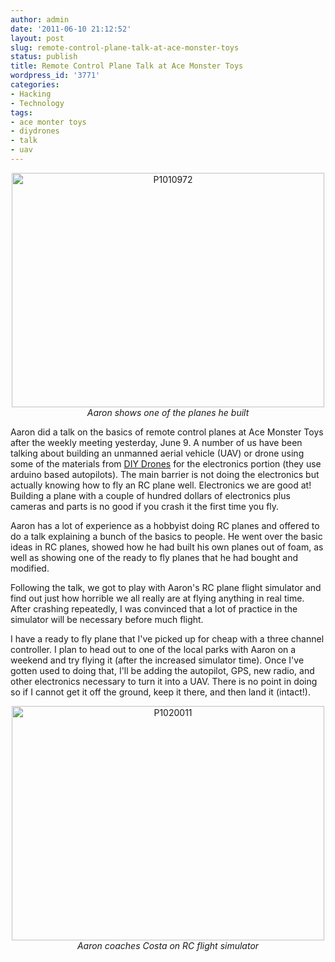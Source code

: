 ```yaml
---
author: admin
date: '2011-06-10 21:12:52'
layout: post
slug: remote-control-plane-talk-at-ace-monster-toys
status: publish
title: Remote Control Plane Talk at Ace Monster Toys
wordpress_id: '3771'
categories:
- Hacking
- Technology
tags:
- ace monter toys
- diydrones
- talk
- uav
---
```

<p style="text-align: center;"><a title="P1010972 by albill, on Flickr" href="http://www.flickr.com/photos/albill/5817380580/"><img src="https://farm4.static.flickr.com/3565/5817380580_3dd1c526a7.jpg" alt="P1010972" height="375" width="500"></a><br><em>Aaron shows one of the planes he built</em></p> 

Aaron did a talk on the basics of remote control planes at Ace Monster Toys after the weekly meeting yesterday, June 9. A number of us have been talking about building an unmanned aerial vehicle (UAV) or drone using some of the materials from <a href="http://diydrones.com/">DIY Drones</a> for the electronics portion (they use arduino based autopilots). The main barrier is not doing the electronics but actually knowing how to fly an RC plane well. Electronics we are good at! Building a plane with a couple of hundred dollars of electronics plus cameras and parts is no good if you crash it the first time you fly.

Aaron has a lot of experience as a hobbyist doing RC planes and offered to do a talk explaining a bunch of the basics to people. He went over the basic ideas in RC planes, showed how he had built his own planes out of foam, as well as showing one of the ready to fly planes that he had bought and modified.</p><p>Following the talk, we got to play with Aaron's RC plane flight simulator and find out just how horrible we all really are at flying anything in real time. After crashing repeatedly, I was convinced that a lot of practice in the simulator will be necessary before much flight.

I have a ready to fly plane that I've picked up for cheap with a three channel controller. I plan to head out to one of the local parks with Aaron on a weekend and try flying it (after the increased simulator time). Once I've gotten used to doing that, I'll be adding the autopilot, GPS, new radio, and other electronics necessary to turn it into a UAV. There is no point in doing so if I cannot get it off the ground, keep it there, and then land it (intact!).

<p style="text-align: center;"><a title="P1020011 by albill, on Flickr" href="http://www.flickr.com/photos/albill/5816832413/"><img src="https://farm4.static.flickr.com/3197/5816832413_b921290f82.jpg" alt="P1020011" height="375" width="500"></a><br><em>Aaron coaches Costa on RC flight simulator</em></p>
